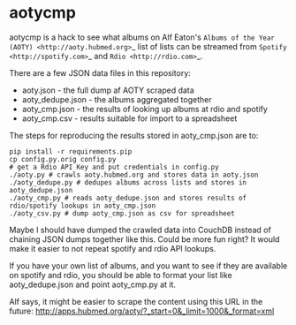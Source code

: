 aotycmp
=======

aotycmp is a hack to see what albums on Alf Eaton's `Albums of the Year (AOTY) <http://aoty.hubmed.org>`_ list of lists can be streamed from `Spotify <http://spotify.com>`_ and `Rdio <http://rdio.com>`_.

There are a few JSON data files in this repository:

* aoty.json - the full dump af AOTY scraped data
* aoty_dedupe.json - the albums aggregated together 
* aoty_cmp.json - the results of looking up albums at rdio and spotify
* aoty_cmp.csv - results suitable for import to a spreadsheet

The steps for reproducing the results stored in aoty_cmp.json are to:

    pip install -r requirements.pip
    cp config.py.orig config.py
    # get a Rdio API Key and put credentials in config.py
    ./aoty.py # crawls aoty.hubmed.org and stores data in aoty.json
    ./aoty_dedupe.py # dedupes albums across lists and stores in aoty_dedupe.json
    ./aoty_cmp.py # reads aoty_dedupe.json and stores results of rdio/spotify lookups in aoty_cmp.json
    ./aoty_csv.py # dump aoty_cmp.json as csv for spreadsheet

Maybe I should have dumped the crawled data into CouchDB instead of chaining
JSON dumps together like this. Could be more fun right? It would make it
easier to not repeat spotify and rdio API lookups. 

If you have your own list of albums, and you want to see if they are available
on spotify and rdio, you should be able to format your list like
aoty_dedupe.json and point aoty_cmp.py at it. 

Alf says, it might be easier to scrape the content using this URL in the future:
http://apps.hubmed.org/aoty/?_start=0&_limit=1000&_format=xml
